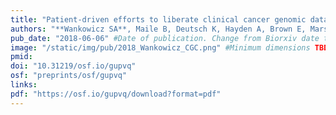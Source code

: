 ```yaml
---
title: "Patient-driven efforts to liberate clinical cancer genomic data"
authors: "**Wankowicz SA**, Maile B, Deutsch K, Hayden A, Brown E, Marsilje T, Caldwell B, Simoncelli T, Van Allen E."
pub_date: "2018-06-06" #Date of publication. Change from Biorxiv date to Journal date once accepted
image: "/static/img/pub/2018_Wankowicz_CGC.png" #Minimum dimensions TBD
pmid: 
doi: "10.31219/osf.io/gupvq"
osf: "preprints/osf/gupvq"
links:
pdf: "https://osf.io/gupvq/download?format=pdf"
---
```

